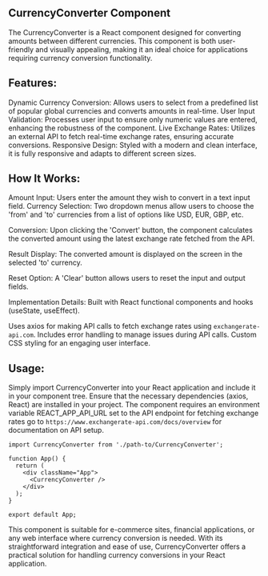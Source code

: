 ## CurrencyConverter Component

The CurrencyConverter is a React component designed for converting amounts between different currencies. This component is both user-friendly and visually appealing, making it an ideal choice for applications requiring currency conversion functionality.

## Features:

Dynamic Currency Conversion: Allows users to select from a predefined list of popular global currencies and converts amounts in real-time.
User Input Validation: Processes user input to ensure only numeric values are entered, enhancing the robustness of the component.
Live Exchange Rates: Utilizes an external API to fetch real-time exchange rates, ensuring accurate conversions.
Responsive Design: Styled with a modern and clean interface, it is fully responsive and adapts to different screen sizes.

## How It Works:

Amount Input: Users enter the amount they wish to convert in a text input field.
Currency Selection: Two dropdown menus allow users to choose the 'from' and 'to' currencies from a list of options like USD, EUR, GBP, etc.

Conversion: Upon clicking the 'Convert' button, the component calculates the converted amount using the latest exchange rate fetched from the API.

Result Display: The converted amount is displayed on the screen in the selected 'to' currency.

Reset Option: A 'Clear' button allows users to reset the input and output fields.

Implementation Details:
Built with React functional components and hooks (useState, useEffect).

Uses axios for making API calls to fetch exchange rates using `exchangerate-api.com`.
Includes error handling to manage issues during API calls.
Custom CSS styling for an engaging user interface.

## Usage:

Simply import CurrencyConverter into your React application and include it in your component tree. Ensure that the necessary dependencies (axios, React) are installed in your project. The component requires an environment variable REACT_APP_API_URL set to the API endpoint for fetching exchange rates go to `https://www.exchangerate-api.com/docs/overview` for documentation on API setup.

```
import CurrencyConverter from './path-to/CurrencyConverter';

function App() {
  return (
    <div className="App">
      <CurrencyConverter />
    </div>
  );
}

export default App;

```

This component is suitable for e-commerce sites, financial applications, or any web interface where currency conversion is needed. With its straightforward integration and ease of use, CurrencyConverter offers a practical solution for handling currency conversions in your React application.
